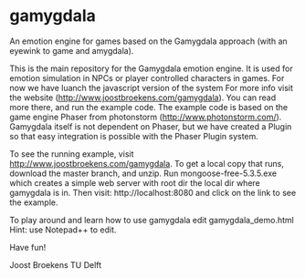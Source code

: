 # gamygdala
An emotion engine for games based on the Gamygdala approach (with an eyewink to game and amygdala).

This is the main repository for the Gamygdala emotion engine.
It is used for emotion simulation in NPCs or player controlled characters in games.
For now we have luanch the javascript version of the system
For more info visit the website (http://www.joostbroekens.com/gamygdala).
You can read more there, and run the example code.
The example code is based on the game engine Phaser from photonstorm (http://www.photonstorm.com/).
Gamygdala itself is not dependent on Phaser, but we have created a Plugin so that easy integration is possible with the Phaser
Plugin system.

To see the running example, visit http://www.joostbroekens.com/gamygdala.
To get a local copy that runs, download the master branch, and unzip.
Run mongoose-free-5.3.5.exe which creates a simple web server with root dir the local dir where gamygdala is in.
Then visit: http://localhost:8080 and click on the link to see the example.

To play around and learn how to use gamygdala edit gamygdala_demo.html
Hint: use Notepad++ to edit.

Have fun!

Joost Broekens
TU Delft
